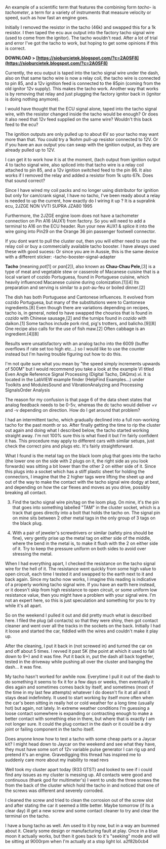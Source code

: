 An example of a scientific term that features the combining form *tacho-* is *tachometer*, a term for a variety of instruments that measure velocity or speed, such as how fast an engine goes.
 
Initially I removed the resistor in the tacho (46k) and swapped this for a 1k resistor. I then taped the ecu aux output into the factory tacho signal wire (used to come from the ignitor). The tacho wouldn't read. After a lot of trial and error I've got the tacho to work, but hoping to get some opinions if this is correct.
 
**DOWNLOAD > [https://sioburcietek.blogspot.com/?c=2A0SF8](https://sioburcietek.blogspot.com/?c=2A0SF8)**


 
Currently, the ecu output is taped into the tacho signal wire under the dash, also on that same tacho wire is now a relay coil, the tacho wire is connected to pin 85, and a 12v ignition feed is connected to the 85pin (coming from the old ignitor 12v supply). This makes the tacho work. Another way that works is by removing that relay and just plugging the factory ignitor back in (ignitor is doing nothing anymore).
 
I would have thought that the ECU signal alone, taped into the tacho signal wire, with the resistor changed inside the tacho would be enough? Or does it also need that 12v feed supplied on the same wire? Wouldn't this back feed to the ecu?
 
The ignition outputs are only pulled up to about 6V so your tacho may want more than that. You could try a 1kohm pull-up resistor connected to 12V. Or if you have an aux output you can swap with the ignition output, as they are already pulled up to 12V.
 
I can get it to work how it is at the moment, (tach output from ignition output 4 to tacho signal wire, also spliced into that tacho wire is a relay coil attached to pin 85, and a 12v ignition switched feed to the pin 86. It also works if I removed the relay and added a resistor from 1k upto 67k. Does that sound correct?
 
Since I have wired my coil packs and no longer using distributor for ignition but only for cam/crank signal, I have no tacho, I've been ready about a relay is needed to up the current, how exactly do I wiring it up ? It is a supralink ecu, 2JZGE NON VVTI SUPRA JZA80 1995
 
Furthermore, the 2JZGE engine loom does not have a tachometer connection on Pin A16 (AUX1) from factory. So you will need to add a terminal to A16 on the ECU header. Run your new AUX1 & splice it into the wire going into Pin29 on the Orange 36 pin passenger footwell connector.
 
If you dont want to pull the cluster out, then you will either need to use the relay coil or buy a commercially available tacho booster. I have always used these with good sucess: Or since you are in Aussie, this is the same device with a different sticker: -tacho-booster-signal-adapter

**Tacho** (meaning *pot*[1] or *pan*[2]), also known as **Chau-Chau Pele**,[3] is a type of meat and vegetable stew or casserole of Macanese cuisine that is a local variant of cozido Portuguesa, found in Portuguese cuisine, which heavily influenced Macanese cuisine during colonization.[1][4] Its preparation and serving is similar to a pot-au-feu or boiled dinner.[2]
 
The dish has both Portuguese and Cantonese influences. It evolved from cozido Portuguesa, but many of the substitutions were to Cantonese ingredients.[8] Even though there are variations depending on recipes, tacho is, in general, noted to have swapped the chourios that is found in *cozido* with Chinese sausage,[2] and the turnips found in *cozido* with daikon.[1] Some tachos include pork rind, pig's trotters, and balicho.[9][8] One recipe also calls for the use of fish maw.[2] Often cabbage is an ingredient.[4][8]
 
Results were unsatisfactory with an analog tacho into the 6009 (buffer overflows if rate set too high etc...) so I would like to use the counter instead but I'm having trouble figuring out how to do this.
 
I'm not quite sure what you mean by "the speed simply increments upwards of 500M" but I would recommend you take a look at the example VI titled Even Angle Reference Signal Processing (Digital Tacho, DAQmx).vi. It is located in the LabVIEW example finder (HelpFind Examples...) under Toolkits and ModulesSound and VibrationAnalyzing and Processing SignalsOrder Analysis
 
The reason for my confusion is that page 6 of the data sheet states that analog feedback needs to be 0-5v, whereas the dc tacho would deliver +v and -v depending on direction. How do I get around that problem?
 
I had an intermittent tacho, which gradually declined into a full non-working tacho for the past month or so. After finally getting the time to rip the cluster out again and doing what I described below, the tacho started working straight away. I'm not 100% sure this is what fixed it but I'm fairly confident it has. This procedure may apply to different cars with similar setups, just check the correct pins and plugs etc. It's fairly straightforward.
 
What I found is the metal tag on the black loom plug that goes into the tacho (the lower one on the side with 2 plugs on it, the right side as you look forwards) was sitting a bit lower than the other 2 on either side of it. Since this plugs into a socket which has a stiff plastic sheet for holding the connectors, I imagine that the 2 higher tags were lifting the sheet up and out of the way to make the contact with the tacho signal wire dodgy at best, and depending on how the car flexes and moves as you drive, possibly breaking all contact.
 
3. Find the tacho signal wire pin/tag on the loom plug. On mine, it's the pin that goes into something labelled "TAM" in the cluster socket, which is a track that goes directly into a bolt that holds the tacho on. The signal pin on mine sits between 2 other metal tags in the only group of 3 tags on the black plug.
 
5. With a pair of jeweler's screwdrivers or similar (safety pins should be fine), very gently prise up the metal tag on either side of the middle, where the bend in the metal is, to make it flush with the 2 on either side of it. Try to keep the pressure uniform on both sides to avoid over stressing the metal.
 
When I had everything apart, I checked the resistance on the tacho signal wire for the hell of it. The resistance went quickly from some high value to open circuit, each time I tested it and swapped to the earth next to it and back again. Since my tacho now works, I imagine this reading is indicative of a properly working tacho signal wire. If you have an earth here instead, or it doesn't skip from high resistance to open circuit, or some uniform low resistance value, then you might have a problem with your signal wire. I'm not an expert here, so this is just speculation and something for you to try while it's all apart.
 
So on the weekend I pulled it out and did pretty much what is described here. I filed the plug (all contacts) so that they were shiny, then got contact cleaner and went over all the tracks in the sockets on the back. Initially I had it loose and started the car, fiddled with the wires and couldn't make it play up.
 
After the cleaning, I put it back in (not screwed in) and turned the car on and off about 5 times. I revved it past 5K (the point at which it used to fall down to 9+) and it was fine. Put it back in, put the dash all back together, tested in the driveway while pushing all over the cluster and banging the dash... it was fine.
 
My tacho hasn't worked for awhile now. Everytime I pull it out of the dash to do something it seems to fix it for a few days or weeks, then eventually it dies again and sometimes comes back by itself, and sometimes (most of the time in my last few attempts) whatever I do doesn't fix it at all and it stays dead indefinitely. It used to start working by itself more often when the car's been sitting in really hot or cold weather for a long time (usually hot) but again, not lately. In extreme weather conditions I'm guessing a loose contact somewhere is expanding or contracting enough to make a better contact with something else in there, but where that is exactly I am not longer sure. It could the plug contact in the dash or it could be a dry joint or failing component in the tacho itself.
 
Does anyone know how to test a tacho with some cheap parts or a Jaycar kit? I might head down to Jaycar on the weekend and see what they have, they must have some sort of 12v variable pulse generator I can rig up and pretend it's an engine. Gravedigging this thread has inspired me to suddenly care more about my inability to read revs
 
Well took my cluster apart today (R33 GTST) and looked to see if i could find any issues as my cluster is messing up. All contacts were good and continuous (thank god for multimeter's) I went to undo the three screws the from the back of the cluster which hold the tacho in and noticed that one of the screws was different and severely corroded.
 
I cleaned the screw and tried to clean the corrosion out of the screw slot and after stating the car it seemed a little better. Maybe tomorrow (if its a clear day) ill get a new screw and some contact cleaner to try and clear the terminal on the tacho.
 
I have a bung tacho as well. Am used to it by now, but in a way am bummed about it. Clearly some design or manufacturing fault at play. Once in a blue moon it actually works, but then it goes back to it's "seeking" mode and will be sitting at 9000rpm when I'm actually at a stop light lol.
 a2f82b0cb4
 
